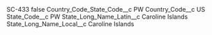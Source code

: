 <?xml version="1.0" encoding="UTF-8"?>
<CustomMetadata xmlns="http://soap.sforce.com/2006/04/metadata" xmlns:xsi="http://www.w3.org/2001/XMLSchema-instance" xmlns:xsd="http://www.w3.org/2001/XMLSchema">
    <label>SC-433</label>
    <protected>false</protected>
    <values>
        <field>Country_Code_State_Code__c</field>
        <value xsi:type="xsd:string">PW</value>
    </values>
    <values>
        <field>Country_Code__c</field>
        <value xsi:type="xsd:string">US</value>
    </values>
    <values>
        <field>State_Code__c</field>
        <value xsi:type="xsd:string">PW</value>
    </values>
    <values>
        <field>State_Long_Name_Latin__c</field>
        <value xsi:type="xsd:string">Caroline Islands</value>
    </values>
    <values>
        <field>State_Long_Name_Local__c</field>
        <value xsi:type="xsd:string">Caroline Islands</value>
    </values>
</CustomMetadata>
